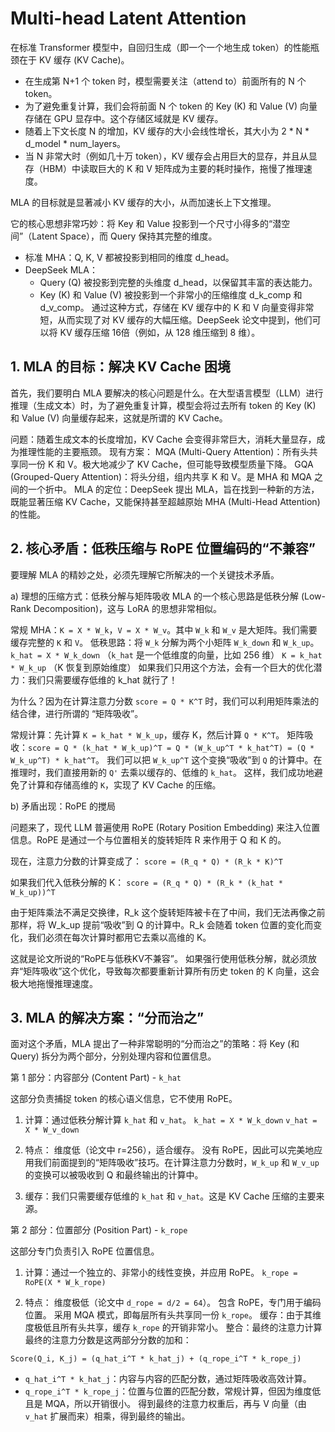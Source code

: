 # Multi-head Latent Attention

在标准 Transformer 模型中，自回归生成（即一个一个地生成 token）的性能瓶颈在于 KV 缓存 (KV Cache)。

- 在生成第 N+1 个 token 时，模型需要关注（attend to）前面所有的 N 个 token。
- 为了避免重复计算，我们会将前面 N 个 token 的 Key (K) 和 Value (V) 向量存储在 GPU 显存中。这个存储区域就是 KV 缓存。
- 随着上下文长度 N 的增加，KV 缓存的大小会线性增长，其大小为 2 * N * d_model * num_layers。
- 当 N 非常大时（例如几十万 token），KV 缓存会占用巨大的显存，并且从显存（HBM）中读取巨大的 K 和 V 矩阵成为主要的耗时操作，拖慢了推理速度。

MLA 的目标就是显著减小 KV 缓存的大小，从而加速长上下文推理。

它的核心思想非常巧妙：将 Key 和 Value 投影到一个尺寸小得多的“潜空间”（Latent Space），而 Query 保持其完整的维度。

- 标准 MHA：Q, K, V 都被投影到相同的维度 d_head。
- DeepSeek MLA：
    - Query (Q) 被投影到完整的头维度 d_head，以保留其丰富的表达能力。
    - Key (K) 和 Value (V) 被投影到一个非常小的压缩维度 d_k_comp 和 d_v_comp。
    通过这种方式，存储在 KV 缓存中的 K 和 V 向量变得非常短，从而实现了对 KV 缓存的大幅压缩。DeepSeek 论文中提到，他们可以将 KV 缓存压缩 16倍（例如，从 128 维压缩到 8 维）。


## 1. MLA 的目标：解决 KV Cache 困境

首先，我们要明白 MLA 要解决的核心问题是什么。在大型语言模型（LLM）进行推理（生成文本）时，为了避免重复计算，模型会将过去所有 token 的 Key (K) 和 Value (V) 向量缓存起来，这就是所谓的 KV Cache。

问题：随着生成文本的长度增加，KV Cache 会变得非常巨大，消耗大量显存，成为推理性能的主要瓶颈。
现有方案：
MQA (Multi-Query Attention)：所有头共享同一份 K 和 V。极大地减少了 KV Cache，但可能导致模型质量下降。
GQA (Grouped-Query Attention)：将头分组，组内共享 K 和 V。是 MHA 和 MQA 之间的一个折中。
MLA 的定位：DeepSeek 提出 MLA，旨在找到一种新的方法，既能显著压缩 KV Cache，又能保持甚至超越原始 MHA (Multi-Head Attention) 的性能。

## 2. 核心矛盾：低秩压缩与 RoPE 位置编码的“不兼容”
要理解 MLA 的精妙之处，必须先理解它所解决的一个关键技术矛盾。

a) 理想的压缩方式：低秩分解与矩阵吸收
MLA 的一个核心思路是低秩分解 (Low-Rank Decomposition)，这与 LoRA 的思想非常相似。

常规 MHA：`K = X * W_k`，`V = X * W_v`。其中 `W_k` 和 `W_v` 是大矩阵。我们需要缓存完整的 `K` 和 `V`。
低秩思路：将 `W_k` 分解为两个小矩阵 `W_k_down` 和 `W_k_up`。
`k_hat = X * W_k_down` （`k_hat` 是一个低维度的向量，比如 256 维）
`K = k_hat * W_k_up` （K 恢复到原始维度）
如果我们只用这个方法，会有一个巨大的优化潜力：我们只需要缓存低维的 k_hat 就行了！

为什么？因为在计算注意力分数 `score = Q * K^T` 时，我们可以利用矩阵乘法的结合律，进行所谓的 “矩阵吸收”。

常规计算：先计算 `K = k_hat * W_k_up`，缓存 K，然后计算 `Q * K^T`。
矩阵吸收：`score = Q * (k_hat * W_k_up)^T = Q * (W_k_up^T * k_hat^T) = (Q * W_k_up^T) * k_hat^T`。
我们可以把 `W_k_up^T` 这个变换“吸收”到 `Q` 的计算中。在推理时，我们直接用新的 `Q'` 去乘以缓存的、低维的 `k_hat`。
这样，我们成功地避免了计算和存储高维的 `K`，实现了 KV Cache 的压缩。

b) 矛盾出现：RoPE 的搅局

问题来了，现代 LLM 普遍使用 RoPE (Rotary Position Embedding) 来注入位置信息。RoPE 是通过一个与位置相关的旋转矩阵 R 来作用于 Q 和 K 的。

现在，注意力分数的计算变成了：
`score = (R_q * Q) * (R_k * K)^T`

如果我们代入低秩分解的 K：
`score = (R_q * Q) * (R_k * (k_hat * W_k_up))^T`

由于矩阵乘法不满足交换律，R_k 这个旋转矩阵被卡在了中间，我们无法再像之前那样，将 W_k_up 提前“吸收”到 Q 的计算中。R_k 会随着 token 位置的变化而变化，我们必须在每次计算时都用它去乘以高维的 K。

这就是论文所说的“RoPE与低秩KV不兼容”。 如果强行使用低秩分解，就必须放弃“矩阵吸收”这个优化，导致每次都要重新计算所有历史 token 的 K 向量，这会极大地拖慢推理速度。

## 3. MLA 的解决方案：“分而治之”
面对这个矛盾，MLA 提出了一种非常聪明的“分而治之”的策略：将 Key (和 Query) 拆分为两个部分，分别处理内容和位置信息。

第 1 部分：内容部分 (Content Part) - `k_hat`

这部分负责捕捉 token 的核心语义信息，它不使用 RoPE。

1. 计算：通过低秩分解计算 `k_hat` 和 `v_hat`。
`k_hat = X * W_k_down`
`v_hat = X * W_v_down`

2. 特点：
维度低（论文中 r=256），适合缓存。
没有 RoPE，因此可以完美地应用我们前面提到的“矩阵吸收”技巧。在计算注意力分数时，`W_k_up` 和 `W_v_up` 的变换可以被吸收到 Q 和最终输出的计算中。

3. 缓存：我们只需要缓存低维的 `k_hat` 和 `v_hat`。这是 KV Cache 压缩的主要来源。

第 2 部分：位置部分 (Position Part) - `k_rope`

这部分专门负责引入 RoPE 位置信息。

1. 计算：通过一个独立的、非常小的线性变换，并应用 RoPE。
`k_rope = RoPE(X * W_k_rope)`

2. 特点：
维度极低（论文中 `d_rope = d/2 = 64`）。
包含 RoPE，专门用于编码位置。
采用 MQA 模式，即每层所有头共享同一份 `k_rope`。
缓存：由于其维度极低且所有头共享，缓存 `k_rope` 的开销非常小。
整合：最终的注意力计算
最终的注意力分数是这两部分分数的加和：

`Score(Q_i, K_j) = (q_hat_i^T * k_hat_j) + (q_rope_i^T * k_rope_j)`

- `q_hat_i^T * k_hat_j`：内容与内容的匹配分数，通过矩阵吸收高效计算。
- `q_rope_i^T * k_rope_j`：位置与位置的匹配分数，常规计算，但因为维度低且是 MQA，所以开销很小。
得到最终的注意力权重后，再与 V 向量（由 `v_hat` 扩展而来）相乘，得到最终的输出。
